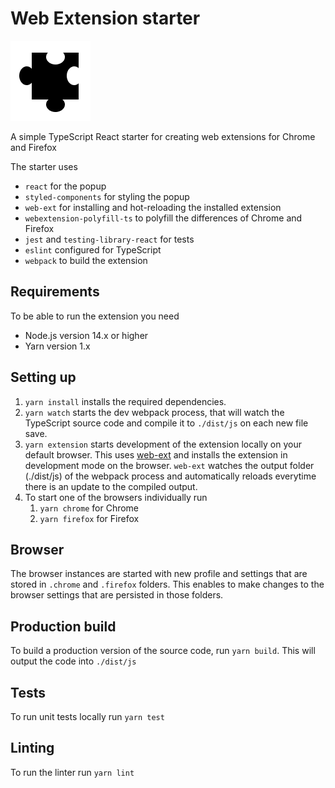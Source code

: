 # Web Extension starter

![Icon](./dist/icon128.png)

A simple TypeScript React starter for creating web extensions for Chrome and Firefox

The starter uses

- `react` for the popup
- `styled-components` for styling the popup
- `web-ext` for installing and hot-reloading the installed extension
- `webextension-polyfill-ts` to polyfill the differences of Chrome and Firefox
- `jest` and `testing-library-react` for tests
- `eslint` configured for TypeScript
- `webpack` to build the extension

## Requirements

To be able to run the extension you need

- Node.js version 14.x or higher
- Yarn version 1.x

## Setting up

1. `yarn install` installs the required dependencies.
2. `yarn watch` starts the dev webpack process, that will watch the TypeScript source code and compile it to `./dist/js` on each new file save.
3. `yarn extension` starts development of the extension locally on your default browser. This uses [web-ext](https://github.com/mozilla/web-ext) and installs the extension in development mode on the browser. `web-ext` watches the output folder (./dist/js) of the webpack process and automatically reloads everytime there is an update to the compiled output.
4. To start one of the browsers individually run
   1. `yarn chrome` for Chrome
   2. `yarn firefox` for Firefox

## Browser

The browser instances are started with new profile and settings that are stored in `.chrome` and `.firefox` folders. This enables to make changes to the browser settings that are persisted in those folders.

## Production build

To build a production version of the source code, run `yarn build`. This will output the code into `./dist/js`

## Tests

To run unit tests locally run `yarn test`

## Linting

To run the linter run `yarn lint`
